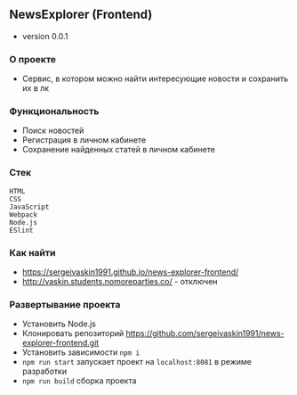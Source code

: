 ## NewsExplorer (Frontend)
+ version 0.0.1

### О проекте
+ Сервис, в котором можно найти интересующие новости и сохранить их в лк

### Функциональность
* Поиск новостей
* Регистрация в личном кабинете
* Сохранение найденных статей в личном кабинете

### Стек 
`HTML`      
`CSS`    
`JavaScript`   
`Webpack`          
`Node.js`   
`ESlint`

### Как найти
+ https://sergeivaskin1991.github.io/news-explorer-frontend/
+ http://vaskin.students.nomoreparties.co/ - отключен


### Развертывание проекта
* Установить Node.js
* Клонировать репозиторий https://github.com/sergeivaskin1991/news-explorer-frontend.git
* Установить зависимости `npm i`
* `npm run start` запускает проект на `localhost:8081` в режиме разработки    
* `npm run build` сборка проекта